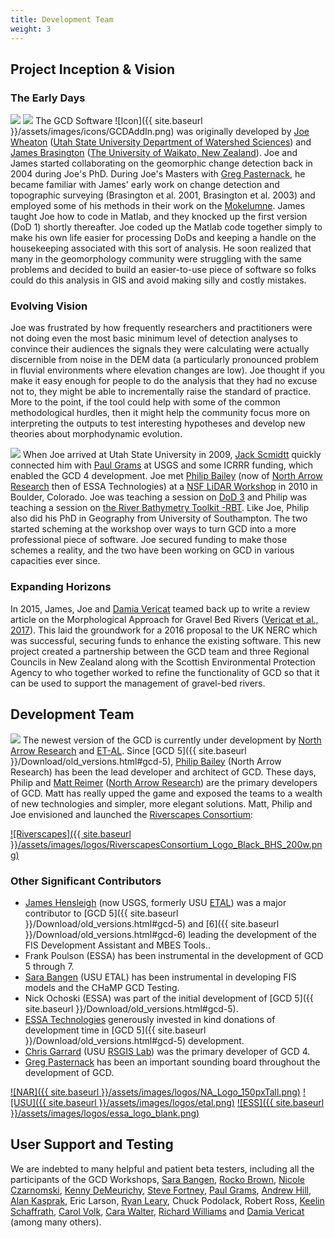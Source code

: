 ```yaml
---
title: Development Team
weight: 3
---
```


## Project Inception & Vision

### The Early Days
<a href="http://www.joewheaton.org"><img class="float-left" src="{{ site.baseurl }}/assets/images/people/Wheaton_round.png"></a>
<a href="https://www.waikato.ac.nz/staff-profiles/people/jbrasing"><img class="float-right" src="{{ site.baseurl }}/assets/images/people/Brasington_round.png"></a>
The GCD Software ![Icon]({{ site.baseurl }}/assets/images/icons/GCDAddIn.png) was originally developed by [Joe Wheaton](http://www.joewheaton.org) ([Utah State University Department of Watershed Sciences](http://qcnr.usu.edu/wats/)) and [James Brasington](https://www.waikato.ac.nz/staff-profiles/people/jbrasing) ([The University of Waikato, New Zealand](https://www.waikato.ac.nz)). Joe and James started collaborating on the geomorphic change detection back in 2004 during Joe's PhD. During Joe's Masters with [Greg Pasternack](http://pasternack.ucdavis.edu/), he became familiar with James' early work on change detection and topographic surveying (Brasington et al. 2001, Brasington et al. 2003) and employed some of his methods in their work on the [Mokelumne](http://shira.lawr.ucdavis.edu/). James taught Joe how to code in Matlab, and they knocked up the first version (DoD 1) shortly thereafter. Joe coded up the Matlab code together simply to make his own life easier for processing DoDs and keeping a handle on the housekeeping associated with this sort of analysis. He soon realized that many in the geomorphology community were struggling with the same problems and decided to build an easier-to-use piece of software so folks could do this analysis in GIS and avoid making silly and costly mistakes.

### Evolving Vision

Joe was frustrated by how frequently researchers and practitioners were not doing even the most basic minimum level of detection analyses to convince their audiences the signals they were calculating were actually discernible from noise in the DEM data (a particularly pronounced problem in fluvial environments where elevation changes are low). Joe thought if you make it easy enough for people to do the analysis that they had no excuse not to, they might be able to incrementally raise the standard of practice. More to the point, if the tool could help with some of the common methodological hurdles, then it might help the community focus more on interpreting the outputs to test interesting hypotheses and develop new theories about morphodynamic evolution. 

<a href="http://northarrowresearch.com/#people"><img class="float-left" src="{{ site.baseurl }}/assets/images/people/Phlip_round.png"></a>
When Joe arrived at Utah State University in 2009, [Jack Scmidtt](https://qcnr.usu.edu/directory/schmidt_jack) quickly connected him with [Paul Grams](https://www.usgs.gov/staff-profiles/paul-grams) at USGS and some ICRRR funding, which enabled the GCD 4 development. Joe met [Philip Bailey](http://northarrowresearch.com/#people) (now of [North Arrow Research](http://northarrowresearch.com) then of ESSA Technologies) at a [NSF LiDAR Workshop](https://opentopography.org/community/workshops/lidar2_2010) in 2010 in Boulder, Colorado. Joe was teaching a session on [DoD 3](https://github.com/joewheaton/DoD) and Philip was teaching a session on [the River Bathymetry Toolkit -RBT](https://www.fs.fed.us/rm/boise/AWAE/projects/river_bathymetry_toolkit.shtml). Like Joe, Philip also did his PhD in Geography from University of Southampton. The two started scheming at the workshop over ways to turn GCD into a more professional piece of software. Joe secured funding to make those schemes a reality, and the two have been working on GCD in various capacities ever since. 

### Expanding Horizons

In 2015, James,  Joe and [Damia Vericat](http://www.damiavericat.eu/) teamed back up to write a review article on the Morphological Approach for Gravel Bed Rivers ([Vericat et al., 2017](http://etal.joewheaton.org/new-fhc-publications/gravel-bed-rivers-chapter-on-revisiting-the-morphological-approach-finally-out)). This laid the groundwork for a 2016 proposal to the UK NERC which was successful, securing funds to enhance the existing software.  This new project created a partnership between the GCD team and three Regional Councils in New Zealand along with the Scottish Environmental Protection Agency to who together worked to refine the functionality of GCD so that it can be used to support the management of gravel-bed rivers.      


## Development Team

<a href="http://northarrowresearch.com/#people"><img class="float-right" src="{{ site.baseurl }}/assets/images/people/Matt_round.png"></a>
The newest version of the GCD is currently under development by [North Arrow Research](http://northarrowresearch.com/) and [ET-AL](http://etal.joewheaton.org/). Since [GCD 5]({{ site.baseurl }}/Download/old_versions.html#gcd-5),   [Philip Bailey](http://northarrowresearch.com/#people) (North Arrow Research) has been the lead developer and architect of GCD. These days, Philip and [Matt Reimer](http://northarrowresearch.com/#people) ([North Arrow Research](http://northarrowresearch.com/)) are the primary developers of GCD.  Matt has really upped the game and exposed the teams to a wealth of new technologies and simpler, more elegant solutions. Matt, Philip and Joe envisioned and launched the [Riverscapes Consortium](https://riverscapes.xyz):

[![Riverscapes]({{ site.baseurl }}/assets/images/logos/RiverscapesConsortium_Logo_Black_BHS_200w.png)](https://riverscapes.xyz)


### Other Significant Contributors
- [James Hensleigh](http://etal.joewheaton.org/james-hensleigh.html) (now USGS, formerly USU [ETAL](http://etal.joewheaton.org)) was a major contributor to [GCD 5]({{ site.baseurl }}/Download/old_versions.html#gcd-5) and [6]({{ site.baseurl }}/Download/old_versions.html#gcd-6) leading the development of the FIS Development Assistant and MBES Tools..
- Frank Poulson (ESSA) has been instrumental in the development of GCD 5 through 7.
- [Sara Bangen](http://etal.joewheaton.org/sara-bangen1.html) (USU ETAL) has been instrumental in developing FIS models and the CHaMP GCD Testing.
- Nick Ochoski (ESSA) was part of the initial development of [GCD 5]({{ site.baseurl }}/Download/old_versions.html#gcd-5).
-  [ESSA Technologies](https://essa.com) generously invested in kind donations of development time in [GCD 5]({{ site.baseurl }}/Download/old_versions.html#gcd-5) development. 
-  [Chris Garrard](http://www.gis.usu.edu/~chrisg/) (USU [RSGIS Lab](http://www.gis.usu.edu/)) was the primary developer of GCD 4.
-  [Greg Pasternack](http://pasternack.ucdavis.edu/) has been an important sounding board throughout the development of GCD.

[![NAR]({{ site.baseurl }}/assets/images/logos/NA_Logo_150pxTall.png)](http://northarrowresearch.com/)
[![USU]({{ site.baseurl }}/assets/images/logos/etal.png)](http://etal.joewheaton.org)
[![ESS]({{ site.baseurl }}/assets/images/logos/essa_logo_blank.png)](https://essa.com)

## User Support and Testing

We are indebted to many helpful and patient beta testers, including all the participants of the GCD Workshops, [Sara Bangen](http://etal.joewheaton.org/sara-bangen1.html), [Rocko Brown](http://www.fishsciences.net/rocko-brown-ph-d/), [Nicole Czarnomski](http://etal.joewheaton.org/nicole-czarnomski.html), [Kenny DeMeurichy](http://etal.joewheaton.org/kenny-demeurichy.html), [Steve Fortney](https://www.terraqua.biz/bios), [Paul Grams](https://www.usgs.gov/staff-profiles/paul-grams), [Andrew Hill](https://www.eco-logical-research.com/team), [Alan Kasprak](http://etal.joewheaton.org/alan-kasprak.html), Eric Larson, [Ryan Leary](https://digitalcommons.usu.edu/gradreports/351/), Chuck Podolack, Robert Ross, [Keelin Schaffrath](https://scholar.google.com/citations?user=IYnFqG0AAAAJ&hl=en), [Carol Volk](http://www.southforkresearch.org/), [Cara Walter](http://oregonstate.edu/gradwater/cara-walter), [Richard Williams](https://www.gla.ac.uk/schools/ges/staff/richardwilliams) and [Damia Vericat](http://www.damiavericat.eu) (among many others). 
